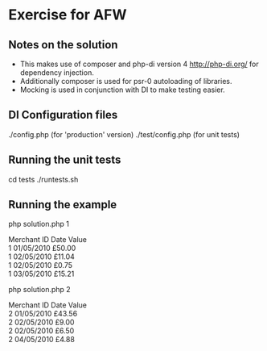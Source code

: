 # Exercise for AFW

## Notes on the solution
* This makes use of composer and php-di version 4 http://php-di.org/ for dependency injection.
* Additionally composer is used for psr-0 autoloading of libraries.
* Mocking is used in conjunction with DI to make testing easier.

## DI Configuration files 
./config.php (for 'production' version)
./test/config.php (for unit tests)

## Running the unit tests
cd tests
./runtests.sh

## Running the example
php solution.php 1

Merchant ID    Date           Value               
1              01/05/2010     £50.00             
1              02/05/2010     £11.04             
1              02/05/2010     £0.75              
1              03/05/2010     £15.21

php solution.php 2

Merchant ID    Date           Value               
2              01/05/2010     £43.56             
2              02/05/2010     £9.00              
2              02/05/2010     £6.50              
2              04/05/2010     £4.88 




